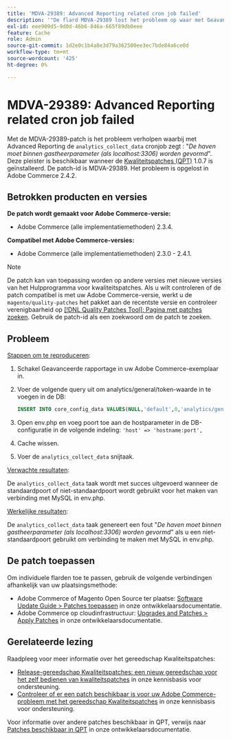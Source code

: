 ```yaml
---
title: 'MDVA-29389: Advanced Reporting related cron job failed'
description: '"De flard MDVA-29389 lost het probleem op waar met Geavanceerde Rapportering waar "analytics_collect_data"cronjob zegt: "*Haven moet binnen gastheerparameter worden gevormd (zoals localhost:3306)*". Deze patch is beschikbaar wanneer [Quality Patches Tool (QPT)] (/help/announcements/adobe-commerce-announcements/magento-quality-patches-released-new-tool-to-self-serve-quality-patches.md) 1.0.7 is geïnstalleerd. De patch-id is MDVA-29389. Het probleem is opgelost in Adobe Commerce 2.4.2. "'
exl-id: eee909d5-9d0d-46b6-846a-665f89db0eee
feature: Cache
role: Admin
source-git-commit: 1d2e0c1b4a8e3d79a362500ee3ec7bde84a6ce0d
workflow-type: tm+mt
source-wordcount: '425'
ht-degree: 0%

---
```


# MDVA-29389: Advanced Reporting related cron job failed

Met de MDVA-29389-patch is het probleem verholpen waarbij met Advanced Reporting de `analytics_collect_data` cronjob zegt : &quot;*De haven moet binnen gastheerparameter (als localhost:3306) worden gevormd*&quot;. Deze pleister is beschikbaar wanneer de [Kwaliteitspatches (QPT)](/help/announcements/adobe-commerce-announcements/magento-quality-patches-released-new-tool-to-self-serve-quality-patches.md) 1.0.7 is geïnstalleerd. De patch-id is MDVA-29389. Het probleem is opgelost in Adobe Commerce 2.4.2.

## Betrokken producten en versies

**De patch wordt gemaakt voor Adobe Commerce-versie:**

* Adobe Commerce (alle implementatiemethoden) 2.3.4.

**Compatibel met Adobe Commerce-versies:**

* Adobe Commerce (alle implementatiemethoden) 2.3.0 - 2.4.1.

>[!NOTE]
>
>De patch kan van toepassing worden op andere versies met nieuwe versies van het Hulpprogramma voor kwaliteitspatches. Als u wilt controleren of de patch compatibel is met uw Adobe Commerce-versie, werkt u de `magento/quality-patches` het pakket aan de recentste versie en controleer verenigbaarheid op [[!DNL Quality Patches Tool]: Pagina met patches zoeken](https://devdocs.magento.com/quality-patches/tool.html#patch-grid). Gebruik de patch-id als een zoekwoord om de patch te zoeken.

## Probleem

<u>Stappen om te reproduceren</u>:

1. Schakel Geavanceerde rapportage in uw Adobe Commerce-exemplaar in.
1. Voer de volgende query uit om analytics/general/token-waarde in te voegen in de DB:

   ```sql
   INSERT INTO core_config_data VALUES(NULL,'default',0,'analytics/general/token','ABCDE',now());
   ```

1. Open env.php en voeg poort toe aan de hostparameter in de DB-configuratie in de volgende indeling: `'host' => 'hostname:port',`
1. Cache wissen.
1. Voer de `analytics_collect_data` snijtaak.

<u>Verwachte resultaten</u>:

De `analytics_collect_data` taak wordt met succes uitgevoerd wanneer de standaardpoort of niet-standaardpoort wordt gebruikt voor het maken van verbinding met MySQL in env.php.

<u>Werkelijke resultaten</u>:

De `analytics_collect_data` taak genereert een fout &quot;*De haven moet binnen gastheerparameter (als localhost:3306) worden gevormd*&quot; als u een niet-standaardpoort gebruikt om verbinding te maken met MySQL in env.php.

## De patch toepassen

Om individuele flarden toe te passen, gebruik de volgende verbindingen afhankelijk van uw plaatsingsmethode:

* Adobe Commerce of Magento Open Source ter plaatse: [Software Update Guide > Patches toepassen](https://devdocs.magento.com/guides/v2.4/comp-mgr/patching/mqp.html) in onze ontwikkelaarsdocumentatie.
* Adobe Commerce op cloudinfrastructuur: [Upgrades and Patches > Apply Patches](https://devdocs.magento.com/cloud/project/project-patch.html) in onze ontwikkelaarsdocumentatie.

## Gerelateerde lezing

Raadpleeg voor meer informatie over het gereedschap Kwaliteitspatches:

* [Release-gereedschap Kwaliteitspatches: een nieuw gereedschap voor het zelf bedienen van kwaliteitspatches](/help/announcements/adobe-commerce-announcements/magento-quality-patches-released-new-tool-to-self-serve-quality-patches.md) in onze kennisbasis voor ondersteuning.
* [Controleer of er een patch beschikbaar is voor uw Adobe Commerce-probleem met het gereedschap Kwaliteitspatches](/help/support-tools/patches-available-in-qpt-tool/check-patch-for-magento-issue-with-magento-quality-patches.md) in onze kennisbasis voor ondersteuning.

Voor informatie over andere patches beschikbaar in QPT, verwijs naar [Patches beschikbaar in QPT](https://devdocs.magento.com/quality-patches/tool.html#patch-grid) in onze ontwikkelaarsdocumentatie.
